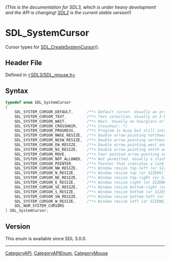 ###### (This is the documentation for SDL3, which is under heavy development and the API is changing! [SDL2](https://wiki.libsdl.org/SDL2/) is the current stable version!)
# SDL_SystemCursor

Cursor types for [SDL_CreateSystemCursor](SDL_CreateSystemCursor)().

## Header File

Defined in [<SDL3/SDL_mouse.h>](https://github.com/libsdl-org/SDL/blob/main/include/SDL3/SDL_mouse.h)

## Syntax

```c
typedef enum SDL_SystemCursor
{
    SDL_SYSTEM_CURSOR_DEFAULT,      /**< Default cursor. Usually an arrow */
    SDL_SYSTEM_CURSOR_TEXT,         /**< Text selection. Usually an I-beam */
    SDL_SYSTEM_CURSOR_WAIT,         /**< Wait. Usually an hourglass or watch or spinning ball. */
    SDL_SYSTEM_CURSOR_CROSSHAIR,    /**< Crosshair. */
    SDL_SYSTEM_CURSOR_PROGRESS,     /**< Program is busy but still interactive. Usually it's WAIT with an arrow. */
    SDL_SYSTEM_CURSOR_NWSE_RESIZE,  /**< Double arrow pointing northwest and southeast. */
    SDL_SYSTEM_CURSOR_NESW_RESIZE,  /**< Double arrow pointing northeast and southwest. */
    SDL_SYSTEM_CURSOR_EW_RESIZE,    /**< Double arrow pointing west and east. */
    SDL_SYSTEM_CURSOR_NS_RESIZE,    /**< Double arrow pointing north and south. */
    SDL_SYSTEM_CURSOR_MOVE,         /**< Four pointed arrow pointing north, south, east, and west. */
    SDL_SYSTEM_CURSOR_NOT_ALLOWED,  /**< Not permitted. Usually a slashed circle or crossbones. */
    SDL_SYSTEM_CURSOR_POINTER,      /**< Pointer that indicates a link. Usually a pointing hand. */
    SDL_SYSTEM_CURSOR_NW_RESIZE,    /**< Window resize top-left (or SIZENWSE) */
    SDL_SYSTEM_CURSOR_N_RESIZE,     /**< Window resize top (or SIZENS) */
    SDL_SYSTEM_CURSOR_NE_RESIZE,    /**< Window resize top-right (or SIZENESW) */
    SDL_SYSTEM_CURSOR_E_RESIZE,     /**< Window resize right (or SIZEWE) */
    SDL_SYSTEM_CURSOR_SE_RESIZE,    /**< Window resize bottom-right (or SIZENWSE) */
    SDL_SYSTEM_CURSOR_S_RESIZE,     /**< Window resize bottom (or SIZENS) */
    SDL_SYSTEM_CURSOR_SW_RESIZE,    /**< Window resize bottom-left (or SIZENESW) */
    SDL_SYSTEM_CURSOR_W_RESIZE,     /**< Window resize left (or SIZEWE) */
    SDL_NUM_SYSTEM_CURSORS
} SDL_SystemCursor;
```

## Version

This enum is available since SDL 3.0.0.

----
[CategoryAPI](CategoryAPI), [CategoryAPIEnum](CategoryAPIEnum), [CategoryMouse](CategoryMouse)

